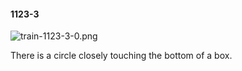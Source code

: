 #### 1123-3
![train-1123-3-0.png](https://github.com/lil-lab/nlvr/raw/master/nlvr/train/images/41/train-1123-3-0.png "train-1123-3-0.png")

There is a circle closely touching the bottom of a box.